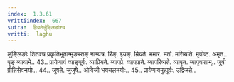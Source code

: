 ```yaml
---
index:  1.3.61
vrittiindex:  667
sutra:  म्रियतेर्लुङ्लिङोश्च
vritti:  laghu 
---
```


लुङ्लिङोः शितश्च प्रकृतिभूतान्मृङस्तङ् नान्यत्र. रिङ्. इयङ्. म्रियते. ममार. मर्ता. मरिष्यति. मृषीष्ट. अमृत.. पृङ् व्यायामे.. 43.. प्रायेणायं व्याङ्पूर्वः. व्याप्रियते. व्यापप्रे. व्यापप्राते. व्यापरिष्यते. व्यापृत. व्यापृषाताम्.. जुषी प्रीतिसेवनयोः.. 44.. जुषते. जुजुषे.. ओविजी भयचलनयोः.. 45.. प्रायेणायमुत्पूर्वः. उद्विजते..

